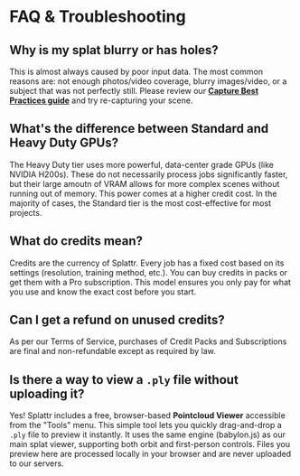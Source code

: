# FAQ & Troubleshooting

## Why is my splat blurry or has holes?

This is almost always caused by poor input data. The most common reasons are: not enough photos/video coverage, blurry images/video, or a subject that was not perfectly still. Please review our **[Capture Best Practices guide](./guide/capture-guide.md)** and try re-capturing your scene.

## What's the difference between Standard and Heavy Duty GPUs?

The Heavy Duty tier uses more powerful, data-center grade GPUs (like NVIDIA H200s).
These do not necessarily process jobs significantly faster, but their large amoutn of VRAM allows for more complex scenes without running out of memory. This power comes at a higher credit cost. In the majority of cases, the Standard tier is the most cost-effective for most projects.

## What do credits mean?

Credits are the currency of Splattr. Every job has a fixed cost based on its settings (resolution, training method, etc.). You can buy credits in packs or get them with a Pro subscription. This model ensures you only pay for what you use and know the exact cost before you start.

## Can I get a refund on unused credits?

As per our Terms of Service, purchases of Credit Packs and Subscriptions are final and non-refundable except as required by law.

## Is there a way to view a `.ply` file without uploading it?

Yes! Splattr includes a free, browser-based **Pointcloud Viewer** accessible from the "Tools" menu. This simple tool lets you quickly drag-and-drop a `.ply` file to preview it instantly. It uses the same engine (babylon.js) as our main splat viewer, supporting both orbit and first-person controls. Files you preview here are processed locally in your browser and are never uploaded to our servers.
